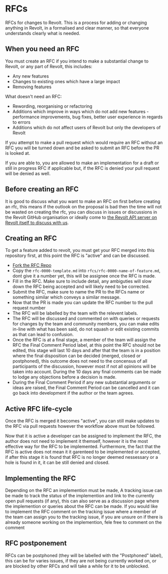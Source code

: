 # RFCs
RFCs for changes to Revolt. This is a process for adding or changing anything in Revolt, in a formalised and clear manner, so that everyone understands clearly what is needed.

## When you need an RFC

You must create an RFC if you intend to make a substantial change to Revolt, or any part of Revolt, this includes:

- Any new features
- Changes to existing ones which have a large impact
- Removing features

What doesn't need an RFC:
- Rewording, reorganising or refactoring
- Additions which improve in ways which do not add new features - performance improvements, bug fixes, better user experience in regards to errors
- Additions which do not affect users of Revolt but only the developers of Revolt

If you attempt to make a pull request which would require an RFC without an RFC you will be turned down and be asked to submit an RFC before the PR is looked at.

If you are able to, you are allowed to make an implementation for a draft or still in progress RFC if applicable but, if the RFC is denied your pull request will be denied as well.

## Before creating an RFC

It is good to discuss what you want to make an RFC on first before creating an rfc, this means if the outlook on the proposal is bad then the time will not be wasted on creating the rfc, you can discuss in issues or discussions in the Revolt GitHub organisation or ideally come to [the Revolt API server on Revolt itself to discuss with us](https://rvlt.gg/API).

## Creating an RFC

To get a feature added to revolt, you must get your RFC merged into this repository first, at this point the RFC is "active" and can be discussed.

- [Fork the RFC Repo](https://github.com/revoltchat/rfcs/fork)
- Copy the `rfc-0000-template.md` into `rfcs/rfc-0000-name-of-feature.md`, dont give it a number yet, this will be assignee once the RFC is made.
- Fill in the RFC. Make sure to include detail, any ambiguties will slow down the RFC being accepted and will likely need to be corrected.
- Submit the RFC, make sure to name the PR to the RFCs name or something similar which conveys a similar message.
- Now that the PR is made you can update the RFC number to the pull request number
- The RFC will be labelled by the team with the relevent labels.
- The RFC will be discussed and commented on with queries or requests for changes by the team and community members, you can make edits in-line with what has been said, do not squash or edit existing commits as that can lead to confusion.
- Once the RFC is at a final stage, a member of the team will assign the RFC the Final Comment Period label, at this point the RFC should not be edited, this stage will last 10 days and after that the team is in a position where the final disposition can be decided (merged, closed or postphoned), this outcome does not need to the concensus of all participants of the discussion, however most if not all opinions will be taken into account. During the 10 days any final comments can be made to lodge any objections before a decision is made.
- During the Final Comment Period if any new substantial arguments or ideas are raised, the Final Comment Period can be cancelled and it can go back into development if the author or the team agrees.

## Active RFC life-cycle

Once the RFC is merged it becomes "active", you can still make updates to the RFC via pull requests however the workflow above must be followed.

Now that it is active a developer can be assigned to implement the RFC, the author does not need to implement it themself, however it is the most effective way for the RFC to be implemented. Furthermore, the fact that the RFC is active does not mean it it garenteed to be implemented or accepted, if after this stage it is found that RFC is no longer deemed nessessary or a hole is found in it, it can be still denied and closed.

## Implementing the RFC

Depending on the RFC an implemention must be made, A tracking issue can be made to track the status of the implemention and link to the currently open pull requests (if any), this can also serve as a discussion page where the implemention or queries about the RFC can be made. If you would like to implement the RFC comment on the tracking issue where a member of the team can assign you to the tracking issue, if you are unsure on if there is already someone working on the implemention, fele free to comment on the comment

## RFC postponement

RFCs can be postphoned (they will be labelled with the "Postphoned" label), this can be for varies issues, if they are not being currently worked on, or are blocked by other RFCs and will take a while for it to be unblocked.
